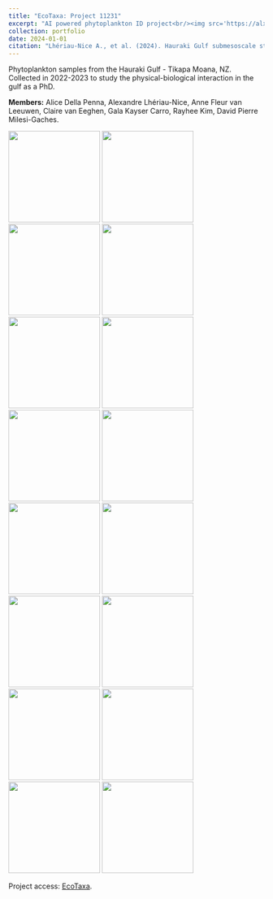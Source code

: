 ```yaml
---
title: "EcoTaxa: Project 11231"
excerpt: "AI powered phytoplankton ID project<br/><img src='https://alxlhrnc.github.io/images/Nauplius.jpg'>"
collection: portfolio
date: 2024-01-01
citation: "Lhériau-Nice A., et al. (2024). Hauraki Gulf submesoscale study, EcoTaxa. https://ecotaxa.obs-vlfr.fr/prj/11231."
---
```


Phytoplankton samples from the Hauraki Gulf - Tikapa Moana, NZ. Collected in 2022-2023 to study the physical-biological interaction in the gulf as a PhD. 

**Members:**
Alice Della Penna, Alexandre Lhériau-Nice, Anne Fleur van Leeuwen, Claire van Eeghen, Gala Kayser Carro, Rayhee Kim, David Pierre Milesi-Gaches.

<img src="https://alxlhrnc.github.io/images/bidulfia_sp.jpg" width=auto height=180px> <img src='https://alxlhrnc.github.io/images/Ceratium_furca.jpg' width=auto height=180px> <img src='https://alxlhrnc.github.io/images/Chaetoceros_sp.jpg' width=auto height=180px> <img src='https://alxlhrnc.github.io/images/Copepoda.jpg' width=auto height=180px> <img src='https://alxlhrnc.github.io/images/Neoceratium_fusus.jpg' width=auto height=180px> <img src='https://alxlhrnc.github.io/images/Dinophyceae.jpg' width=auto height=180px> <img src='https://alxlhrnc.github.io/images/Nauplius.jpg' width=auto height=180px> <img src='https://alxlhrnc.github.io/images/Neocaratium_tripos.jpg' width=auto height=180px> <img src='https://alxlhrnc.github.io/images/Ornithocernus_sp.jpg' width=auto height=180px> <img src='https://alxlhrnc.github.io/images/Pleurosigma_sp.jpg' width=auto height=180px> <img src='https://alxlhrnc.github.io/images/Protoperidinium_oceanica.jpg' width=auto height=180px> <img src='https://alxlhrnc.github.io/images/Protoperidinium_pellucidum.jpg' width=auto height=180px> <img src='https://alxlhrnc.github.io/images/Pysocystis_lunala.jpg' width=auto height=180px> <img src='https://alxlhrnc.github.io/images/Radiolaria_sp.jpg' width=auto height=180px> <img src='https://alxlhrnc.github.io/images/Dytilum_sp.jpg' width=auto height=180px> <img src='https://alxlhrnc.github.io/images/Rhizosolenia_robusta.jpg' width=auto height=180px>

Project access: [EcoTaxa](https://ecotaxa.obs-vlfr.fr/prj/11231).

<!--- Example of diversity analysis: [Post](https://alxlhrnc.github.io/portfolio/2024_EcoTaxa_analysis/) and [Code](https://github.com/AlxLhrNc/EcoTaxa-Analysis). --->
